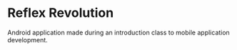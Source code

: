 # Reflex Revolution

Android application made during an introduction class to mobile application development.

